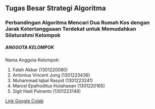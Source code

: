 ## Tugas Besar Strategi Algoritma
### Perbandingan Algoritma Mencari Dua Rumah Kos dengan Jarak Ketertanggaaan Terdekat untuk Memudahkan Silaturahmi Kelompok

##### ANGGOTA KELOMPOK

Nama Anggota Kelompok:
1. Falah Akbar					    (1301220080)
2. Antonius Vincent Jung			(1301223436)
3. Muhammad Iqbal Rasyid			(1301223241)
4. Marcel Epafroditus Hutahaean		(1301220165)
5. Sigit Hadi Putranto				(1301223148)


[Link Google Colab](https://colab.research.google.com/drive/1Y9xOe6C7EGuPoRqrsgQpgBxU-dQzx549?usp=sharing)
